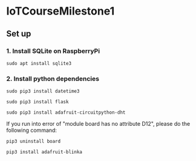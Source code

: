 # IoTCourseMilestone1

## Set up

### 1. Install **SQLite** on RaspberryPi

 `sudo apt install sqlite3`

### 2. Install python dependencies

`sudo pip3 install datetime3`

`sudo pip3 install flask`

`sudo pip3 install adafruit-circuitpython-dht`

If you run into error of "module board has no attribute D12", please do the following command:

`pip3 uninstall board`

`pip3 install adafruit-blinka`


